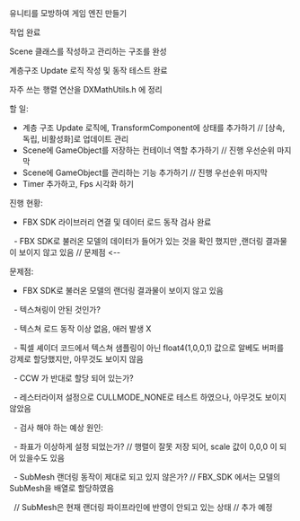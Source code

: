 유니티를 모방하여 게임 엔진 만들기



작업 완료

Scene 클래스를 작성하고 관리하는 구조를 완성

계층구조 Update 로직 작성 및 동작 테스트 완료

자주 쓰는 행렬 연산을 DXMathUtils.h 에 정리





할 일:

* 계층 구조 Update 로직에, TransformComponent에 상태를 추가하기 // \[상속, 독립, 비활성화]로 업데이트 관리
* Scene에 GameObject를 저장하는 컨테이너 역할 추가하기 //  진행 우선순위 마지막
* Scene에 GameObject를 관리하는 기능 추가하기 //  진행 우선순위 마지막
* Timer 추가하고, Fps 시각화 하기



진행 현황:

* FBX SDK 라이브러리 연결 및 데이터 로드 동작 검사 완료

 	- FBX SDK로 불러온 모델의 데이터가 들어가 있는 것을 확인 했지만 ,랜더링 결과물이 보이지 않고 있음 // 문제점 <-- 





문제점:

* FBX SDK로 불러온 모델의 랜더링 결과물이 보이지 않고 있음

&nbsp;	- 텍스쳐링이 안된 것인가?

&nbsp;			- 텍스쳐 로드 동작 이상 없음, 애러 발생 X

&nbsp;			- 픽셀 셰이더 코드에서 텍스쳐 샘플링이 아닌 float4(1,0,0,1) 값으로 알베도 버퍼를 강제로 할당했지만, 아무것도 보이지 않음

&nbsp;	- CCW 가 반대로 할당 되어 있는가?

&nbsp;			- 레스터라이저 설정으로 CULLMODE\_NONE로 테스트 하였으나, 아무것도 보이지 않았음



&nbsp;	-  검사 해야 하는 예상 원인:

&nbsp;			- 좌표가 이상하게 설정 되었는가? // 행렬이 잘못 저장 되어, scale 값이 0,0,0 이 되어 있을수도 있음

&nbsp;			- SubMesh 랜더링 동작이 제대로 되고 있지 않은가? // FBX\_SDK 에서는 모델의 SubMesh을 배열로 할당하였음

&nbsp;			// SubMesh은 현재 랜더링 파이프라인에 반영이 안되고 있는 상태 // 추가 예정




